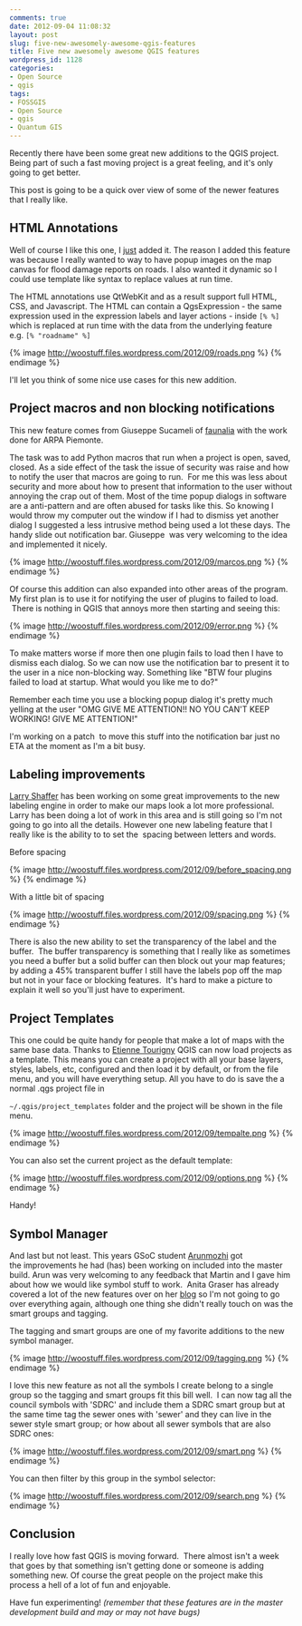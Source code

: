 ```yaml
---
comments: true
date: 2012-09-04 11:08:32
layout: post
slug: five-new-awesomely-awesome-qgis-features
title: Five new awesomely awesome QGIS features
wordpress_id: 1128
categories:
- Open Source
- qgis
tags:
- FOSSGIS
- Open Source
- qgis
- Quantum GIS
---
```


Recently there have been some great new additions to the QGIS project. Being part of such a fast moving project is a great feeling, and it's only going to get better.

This post is going to be a quick over view of some of the newer features that I really like.

## HTML Annotations

Well of course I like this one, I [just](https://github.com/qgis/Quantum-GIS/compare/cbdafbc398...5a0d2f5863) added it. The reason I added this feature was because I really wanted to way to have popup images on the map canvas for flood damage reports on roads. I also wanted it dynamic so I could use template like syntax to replace values at run time.

The HTML annotations use QtWebKit and as a result support full HTML, CSS, and Javascript. The HTML can contain a QgsExpression - the same expression used in the expression labels and layer actions - inside `[% %]` which is replaced at run time with the data from the underlying feature e.g. `[% "roadname" %]`

{% image http://woostuff.files.wordpress.com/2012/09/roads.png %}
{% endimage %}

I'll let you think of some nice use cases for this new addition.

## Project macros and non blocking notifications

This new feature comes from Giuseppe Sucameli of [faunalia](http://www.faunalia.it/) with the work done for ARPA Piemonte.

The task was to add Python macros that run when a project is open, saved, closed. As a side effect of the task the issue of security was raise and how to notify the user that macros are going to run.  For me this was less about security and more about how to present that information to the user without annoying the crap out of them. Most of the time popup dialogs in software are a anti-pattern and are often abused for tasks like this. So knowing I would throw my computer out the window if I had to dismiss yet another dialog I suggested a less intrusive method being used a lot these days. The handy slide out notification bar. Giuseppe  was very welcoming to the idea and implemented it nicely.

{% image http://woostuff.files.wordpress.com/2012/09/marcos.png %}
{% endimage %}

Of course this addition can also expanded into other areas of the program. My first plan is to use it for notifying the user of plugins to failed to load.  There is nothing in QGIS that annoys more then starting and seeing this:

{% image http://woostuff.files.wordpress.com/2012/09/error.png %}
{% endimage %}

To make matters worse if more then one plugin fails to load then I have to dismiss each dialog. So we can now use the notification bar to present it to the user in a nice non-blocking way. Something like "BTW four plugins failed to load at startup. What would you like me to do?"

Remember each time you use a blocking popup dialog it's pretty much yelling at the user "OMG GIVE ME ATTENTION!! NO YOU CAN'T KEEP WORKING! GIVE ME ATTENTION!"

I'm working on a patch  to move this stuff into the notification bar just no ETA at the moment as I'm a bit busy.

## Labeling improvements

[Larry Shaffer](https://github.com/dakcarto) has been working on some great improvements to the new labeling engine in order to make our maps look a lot more professional. Larry has been doing a lot of work in this area and is still going so I'm not going to go into all the details. However one new labeling feature that I really like is the ability to to set the  spacing between letters and words.

Before spacing

{% image http://woostuff.files.wordpress.com/2012/09/before_spacing.png %}
{% endimage %}

With a little bit of spacing

{% image http://woostuff.files.wordpress.com/2012/09/spacing.png %}
{% endimage %}

There is also the new ability to set the transparency of the label and the buffer.  The buffer transparency is something that I really like as sometimes you need a buffer but a solid buffer can then block out your map features; by adding a 45% transparent buffer I still have the labels pop off the map but not in your face or blocking features.  It's hard to make a picture to explain it well so you'll just have to experiment.


## Project Templates

This one could be quite handy for people that make a lot of maps with the same base data. Thanks to [Etienne Tourigny](https://github.com/etiennesky) QGIS can now load projects as a template. This means you can create a project with all your base layers, styles, labels, etc, configured and then load it by default, or from the file menu, and you will have everything setup. All you have to do is save the a normal .qgs project file in

`~/.qgis/project_templates` folder and the project will be shown in the file menu.

{% image http://woostuff.files.wordpress.com/2012/09/tempalte.png %}
{% endimage %}

You can also set the current project as the default template:

{% image http://woostuff.files.wordpress.com/2012/09/options.png %}
{% endimage %}

Handy!


## Symbol Manager


And last but not least. This years GSoC student [Arunmozhi](https://github.com/tecoholic) got the improvements he had (has) been working on included into the master build. Arun was very welcoming to any feedback that Martin and I gave him about how we would like symbol stuff to work.  Anita Graser has already covered a lot of the new features over on her [blog](http://underdark.wordpress.com/2012/08/15/introducing-the-latest-style-user-interface-improvements/) so I'm not going to go over everything again, although one thing she didn't really touch on was the smart groups and tagging.

The tagging and smart groups are one of my favorite additions to the new symbol manager.

{% image http://woostuff.files.wordpress.com/2012/09/tagging.png %}
{% endimage %}

I love this new feature as not all the symbols I create belong to a single group so the tagging and smart groups fit this bill well.  I can now tag all the council symbols with 'SDRC' and include them a SDRC smart group but at the same time tag the sewer ones with 'sewer' and they can live in the sewer style smart group; or how about all sewer symbols that are also SDRC ones:

{% image http://woostuff.files.wordpress.com/2012/09/smart.png %}
{% endimage %}

You can then filter by this group in the symbol selector:

{% image http://woostuff.files.wordpress.com/2012/09/search.png %}
{% endimage %}

## Conclusion

I really love how fast QGIS is moving forward.  There almost isn't a week that goes by that something isn't getting done or someone is adding something new. Of course the great people on the project make this process a hell of a lot of fun and enjoyable.

Have fun experimenting! _(remember that these features are in the master development build and may or may not have bugs)_
